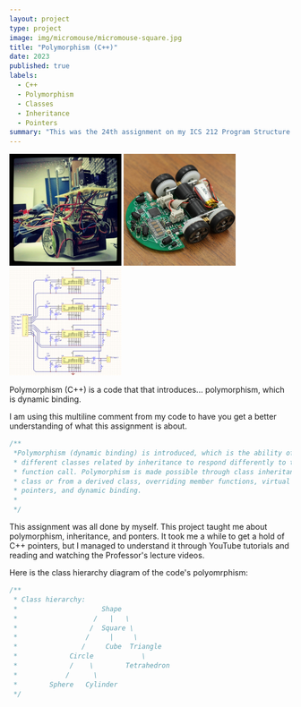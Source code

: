 ```yaml
---
layout: project
type: project
image: img/micromouse/micromouse-square.jpg
title: "Polymorphism (C++)"
date: 2023
published: true
labels:
  - C++
  - Polymorphism
  - Classes
  - Inheritance
  - Pointers
summary: "This was the 24th assignment on my ICS 212 Program Structure class where C and C++ are the coding languages being used, this one uses C++, and the assignment is about polymorphism."
---
```


<div class="text-center p-4">
  <img width="200px" src="../img/micromouse/micromouse-robot.png" class="img-thumbnail" >
  <img width="200px" src="../img/micromouse/micromouse-robot-2.jpg" class="img-thumbnail" >
  <img width="200px" src="../img/micromouse/micromouse-circuit.png" class="img-thumbnail" >
</div>

Polymorphism (C++) is a code that that introduces... polymorphism, which is dynamic binding.  

I am using this multiline comment from my code to have you get a better understanding of what this assignment is about.
```c
/**
 *Polymorphism (dynamic binding) is introduced, which is the ability of objects of 
 * different classes related by inheritance to respond differently to the same member 
 * function call. Polymorphism is made possible through class inheritance from a base 
 * class or from a derived class, overriding member functions, virtual member functions,
 * pointers, and dynamic binding.
 *
 */
```

This assignment was all done by myself. This project taught me about polymorphism, inheritance, and ponters. It took me a while to get a hold of C++ pointers, but I managed to understand it through YouTube tutorials and reading and watching the Professor's lecture videos.

Here is the class hierarchy diagram of the code's polyomrphism:

```c
/**
 * Class hierarchy:
 *                     Shape
 *                   /   |   \
 *                  /  Square \
 *                 /     |     \
 *                /     Cube  Triangle
 *             Circle            \
 *             /    \        Tetrahedron
 *            /      \
 *        Sphere   Cylinder
 */
```
